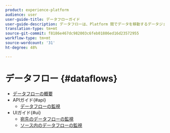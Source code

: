 ```yaml
---
product: experience-platform
audience: user
user-guide-title: データフローガイド
user-guide-description: データフローは、Platform 間でデータを移動するデータジョブを表します。
translation-type: tm+mt
source-git-commit: f8186e467dc982003c6feb01886ed16d23572955
workflow-type: tm+mt
source-wordcount: '31'
ht-degree: 48%

---
```



# データフロー {#dataflows}

- [データフローの概要](./home.md)
- APIガイド{#api}
   - [データフローの監視](./api/monitor.md)
- UIガイド{#ui}
   - [宛先のデータフローの監視](./ui/monitor-destinations.md)
   - [ソース内のデータフローの監視](./ui/monitor-sources.md)